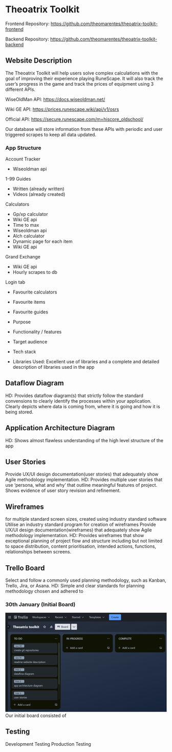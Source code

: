 # Theoatrix Toolkit

Frontend Repository: https://github.com/theomarentes/theoatrix-toolkit-frontend

Backend Repository: https://github.com/theomarentes/theoatrix-toolkit-backend 

## Website Description
The Theoatrix Toolkit will help users solve complex calculations with the goal of improving their experience playing RuneScape. It will also track the user’s progress in the game and track the prices of equipment using 3 different APIs.

WiseOldMan API: https://docs.wiseoldman.net/

Wiki GE API: https://prices.runescape.wiki/api/v1/osrs

Official API: https://secure.runescape.com/m=hiscore_oldschool/

Our database will store information from these APIs with periodic and user triggered scrapes to keep all data updated.

### App Structure

Account Tracker
- Wiseoldman api

1-99 Guides 
- Written (already written)
- Videos (already created)
  
Calculators 
- Gp/xp calculator
 - Wiki GE api
- Time to max
 - Wiseoldman api
- Alch calculator
 - Dynamic page for each item
 - Wiki GE api

Grand Exchange 
- Wiki GE api
 - Hourly scrapes to db
  
Login tab
- Favourite calculators
- Favourite items
- Favourite guides


- Purpose
- Functionality / features
- Target audience
- Tech stack
- Libraries Used: Excellent use of libraries and a complete and detailed description of libraries used in the app

## Dataflow Diagram	
HD: Provides dataflow diagram(s) that strictly follow the standard convensions to clearly identify the processes within your application. Clearly depicts where data is coming from, where it is going and how it is being stored.


## Application Architecture Diagram
HD: Shows almost flawless understanding of the high level structure of the app

## User Stories
Provide UX/UI design documentation(user stories) that adequately show Agile methodology implementation.
HD: Provides multiple user stories that use ‘persona, what and why’ that outline meaningful features of project. Shows evidence of user story revision and refinement.


## Wireframes
for multiple standard screen sizes, created using industry standard software
Utilise an industry standard program for creation of wireframes
Provide UX/UI design documentation(wireframes) that adequately show Agile methodology implementation.
HD: Provides wireframes that show exceptional planning of project flow and structure including but not limited to space distribution, content prioritisation, intended actions, functions, relationships between screens.

## Trello Board
Select and follow a commonly used planning methodology, such as Kanban, Trello, Jira, or Asana.
HD: Simple and clear standards for planning methodology chosen and adhered to

### 30th January (Initial Board)
![30-1-24 Trello Board](docs/30-1-24.jpg)
Our initial board consisted of 

## Testing
Development Testing
Production Testing
